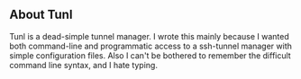 ## About Tunl

Tunl is a dead-simple tunnel manager.  I wrote this mainly because I wanted both command-line and programmatic access to a ssh-tunnel manager with simple configuration files.  Also I can't be bothered to remember the difficult command line syntax, and I hate typing.
